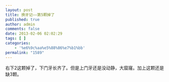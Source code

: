 ```yaml
---
layout: post
title: 换牙记——第5颗掉了
published: true
author: admin
comments: false
date: 2013-02-06 02:02:29
tags: [ ]
categories:
    - '%e6%9c%aa%e5%88%86%e7%b1%bb'
permalink: "1589"
---
```

右下2这颗掉了，下门牙长齐了。但是上门牙还是没动静，大窟窿。加上这颗还是缺3颗。